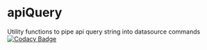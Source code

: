 # apiQuery
Utility functions to pipe api query string into datasource commands
[![Codacy Badge](https://api.codacy.com/project/badge/Grade/c783cfa3326e42419fff0fbe62497e6f)](https://www.codacy.com/app/jpanuncillo/apiQuery?utm_source=github.com&amp;utm_medium=referral&amp;utm_content=cookie-mafia/apiQuery&amp;utm_campaign=Badge_Grade)
